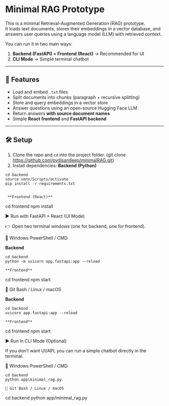 # Minimal RAG Prototype

This is a minimal Retrieval-Augmented Generation (RAG) prototype.  
It loads text documents, stores their embeddings in a vector database, and answers user queries using a language model (LLM) with retrieved context.  

You can run it in two main ways:
1. **Backend (FastAPI) + Frontend (React)** → Recommended for UI
2. **CLI Mode** → Simple terminal chatbot

---

## 🚀 Features

- Load and embed `.txt` files
- Split documents into chunks (paragraph + recursive splitting)
- Store and query embeddings in a vector store
- Answer questions using an open-source Hugging Face LLM
- Return answers **with source document names**
- Simple **React frontend** and **FastAPI backend**

---

## 🛠️ Setup

1. Clone the repo and `cd` into the project folder. (git clone https://github.com/pydisandeep/minimalRAG.git)
2. Install dependencies:
**Backend (Python)**
```
cd backend
source venv/Scripts/activate
pip install -r requirements.txt


 **Frontend (React)**
```
cd frontend
npm install

▶️ Run with FastAPI + React (UI Mode)

👉 Open two terminal windows (one for backend, one for frontend).

🔹 Windows PowerShell / CMD

**Backend**
```
cd backend
python -m uvicorn app.fastapi:app --reload

**Frontend**
```
cd frontend
npm start

🔹 Git Bash / Linux / macOS

**Backend**
```
cd backend
uvicorn app.fastapi:app --reload

**Frontend**
```
cd frontend
npm start

▶️ Run in CLI Mode (Optional)

If you don’t want UI/API, you can run a simple chatbot directly in the terminal.

🔹 Windows PowerShell / CMD
```
cd backend
python app\minimal_rag.py

🔹 Git Bash / Linux / macOS
```
cd backend
python app/minimal_rag.py



